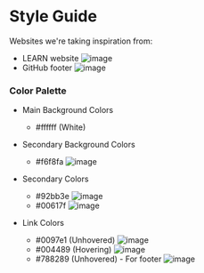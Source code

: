 # Style Guide
Websites we're taking inspiration from:
- LEARN website
![image](https://private-user-images.githubusercontent.com/156357965/390123813-987aea31-2385-4ab9-8afa-41f5c76ef6e2.png?jwt=eyJhbGciOiJIUzI1NiIsInR5cCI6IkpXVCJ9.eyJpc3MiOiJnaXRodWIuY29tIiwiYXVkIjoicmF3LmdpdGh1YnVzZXJjb250ZW50LmNvbSIsImtleSI6ImtleTUiLCJleHAiOjE3MzI2NTE0NTQsIm5iZiI6MTczMjY1MTE1NCwicGF0aCI6Ii8xNTYzNTc5NjUvMzkwMTIzODEzLTk4N2FlYTMxLTIzODUtNGFiOS04YWZhLTQxZjVjNzZlZjZlMi5wbmc_WC1BbXotQWxnb3JpdGhtPUFXUzQtSE1BQy1TSEEyNTYmWC1BbXotQ3JlZGVudGlhbD1BS0lBVkNPRFlMU0E1M1BRSzRaQSUyRjIwMjQxMTI2JTJGdXMtZWFzdC0xJTJGczMlMkZhd3M0X3JlcXVlc3QmWC1BbXotRGF0ZT0yMDI0MTEyNlQxOTU5MTRaJlgtQW16LUV4cGlyZXM9MzAwJlgtQW16LVNpZ25hdHVyZT0xMWQ5NDA1NGU3M2IxNzUxZjA2OTMyNGU4YjM0MzAxZThkMzc0NzgyNzc4MWI3ZjU1ZTIyOTExMTE1NjQwOTUzJlgtQW16LVNpZ25lZEhlYWRlcnM9aG9zdCJ9.zry1LqJL_vCv8GUEEa2-tSiMCVhHjMT9AqLDEHbX_C8)
- GitHub footer
![image](https://private-user-images.githubusercontent.com/156357965/390121124-8a1ad701-6d49-4df5-95b9-6b5287a04ef0.png?jwt=eyJhbGciOiJIUzI1NiIsInR5cCI6IkpXVCJ9.eyJpc3MiOiJnaXRodWIuY29tIiwiYXVkIjoicmF3LmdpdGh1YnVzZXJjb250ZW50LmNvbSIsImtleSI6ImtleTUiLCJleHAiOjE3MzI2NTEzMjcsIm5iZiI6MTczMjY1MTAyNywicGF0aCI6Ii8xNTYzNTc5NjUvMzkwMTIxMTI0LThhMWFkNzAxLTZkNDktNGRmNS05NWI5LTZiNTI4N2EwNGVmMC5wbmc_WC1BbXotQWxnb3JpdGhtPUFXUzQtSE1BQy1TSEEyNTYmWC1BbXotQ3JlZGVudGlhbD1BS0lBVkNPRFlMU0E1M1BRSzRaQSUyRjIwMjQxMTI2JTJGdXMtZWFzdC0xJTJGczMlMkZhd3M0X3JlcXVlc3QmWC1BbXotRGF0ZT0yMDI0MTEyNlQxOTU3MDdaJlgtQW16LUV4cGlyZXM9MzAwJlgtQW16LVNpZ25hdHVyZT02MzRmYmRhNTg0NDM5ZDI0ZWIyOGY0OTgzZTM3ZmRlMjA4M2ZjZTkxOWJhOTM0NmZiNWVmMDQxZDg4MjRjZTllJlgtQW16LVNpZ25lZEhlYWRlcnM9aG9zdCJ9.O2YfRPwxFtgzS7gvadU1Eqf_upPAPqrqXSEieYhzHy8)

### Color Palette
- Main Background Colors
    - #ffffff (White)

- Secondary Background Colors
    - #f6f8fa
    ![image](https://private-user-images.githubusercontent.com/156357965/390118985-bbead4cd-ca2d-40c9-ac4f-394b51d3de29.png?jwt=eyJhbGciOiJIUzI1NiIsInR5cCI6IkpXVCJ9.eyJpc3MiOiJnaXRodWIuY29tIiwiYXVkIjoicmF3LmdpdGh1YnVzZXJjb250ZW50LmNvbSIsImtleSI6ImtleTUiLCJleHAiOjE3MzI2NTA0MzYsIm5iZiI6MTczMjY1MDEzNiwicGF0aCI6Ii8xNTYzNTc5NjUvMzkwMTE4OTg1LWJiZWFkNGNkLWNhMmQtNDBjOS1hYzRmLTM5NGI1MWQzZGUyOS5wbmc_WC1BbXotQWxnb3JpdGhtPUFXUzQtSE1BQy1TSEEyNTYmWC1BbXotQ3JlZGVudGlhbD1BS0lBVkNPRFlMU0E1M1BRSzRaQSUyRjIwMjQxMTI2JTJGdXMtZWFzdC0xJTJGczMlMkZhd3M0X3JlcXVlc3QmWC1BbXotRGF0ZT0yMDI0MTEyNlQxOTQyMTZaJlgtQW16LUV4cGlyZXM9MzAwJlgtQW16LVNpZ25hdHVyZT1iYzYxMTlmOTNjZDJkMWRhOGIwNzU3M2FmMzQwY2Y4MWIzZDU2NWRhNThlYWJmOWRkYmE1YmNhOTU0YmQ2YjI3JlgtQW16LVNpZ25lZEhlYWRlcnM9aG9zdCJ9.tx-zGAXOUk9jwUfGwTnRGLcEbzT-dB5v2nmDv4m3IFE)

- Secondary Colors
    - #92bb3e
    ![image](https://private-user-images.githubusercontent.com/156357965/390119966-3c297ad1-d7cd-47c9-9b7c-14c5414959f7.png?jwt=eyJhbGciOiJIUzI1NiIsInR5cCI6IkpXVCJ9.eyJpc3MiOiJnaXRodWIuY29tIiwiYXVkIjoicmF3LmdpdGh1YnVzZXJjb250ZW50LmNvbSIsImtleSI6ImtleTUiLCJleHAiOjE3MzI2NTA2NTMsIm5iZiI6MTczMjY1MDM1MywicGF0aCI6Ii8xNTYzNTc5NjUvMzkwMTE5OTY2LTNjMjk3YWQxLWQ3Y2QtNDdjOS05YjdjLTE0YzU0MTQ5NTlmNy5wbmc_WC1BbXotQWxnb3JpdGhtPUFXUzQtSE1BQy1TSEEyNTYmWC1BbXotQ3JlZGVudGlhbD1BS0lBVkNPRFlMU0E1M1BRSzRaQSUyRjIwMjQxMTI2JTJGdXMtZWFzdC0xJTJGczMlMkZhd3M0X3JlcXVlc3QmWC1BbXotRGF0ZT0yMDI0MTEyNlQxOTQ1NTNaJlgtQW16LUV4cGlyZXM9MzAwJlgtQW16LVNpZ25hdHVyZT01YzIwMmMzYzI2YjAwNzNiMTExMmZhN2VjZjI0OTI3ZDVhMmIwMWE1YmUwZDcxNTczZThkMTAzYmY3NDRhOTkwJlgtQW16LVNpZ25lZEhlYWRlcnM9aG9zdCJ9.L4Bwp3Yrw0ksRRRVFshub6qskGd3l-o1C2w0iCQyx8U)
    - #00617f
    ![image](https://private-user-images.githubusercontent.com/156357965/390120315-5e2c0a13-1c9e-4b20-9029-6e54bd0bd859.png?jwt=eyJhbGciOiJIUzI1NiIsInR5cCI6IkpXVCJ9.eyJpc3MiOiJnaXRodWIuY29tIiwiYXVkIjoicmF3LmdpdGh1YnVzZXJjb250ZW50LmNvbSIsImtleSI6ImtleTUiLCJleHAiOjE3MzI2NTA3MjQsIm5iZiI6MTczMjY1MDQyNCwicGF0aCI6Ii8xNTYzNTc5NjUvMzkwMTIwMzE1LTVlMmMwYTEzLTFjOWUtNGIyMC05MDI5LTZlNTRiZDBiZDg1OS5wbmc_WC1BbXotQWxnb3JpdGhtPUFXUzQtSE1BQy1TSEEyNTYmWC1BbXotQ3JlZGVudGlhbD1BS0lBVkNPRFlMU0E1M1BRSzRaQSUyRjIwMjQxMTI2JTJGdXMtZWFzdC0xJTJGczMlMkZhd3M0X3JlcXVlc3QmWC1BbXotRGF0ZT0yMDI0MTEyNlQxOTQ3MDRaJlgtQW16LUV4cGlyZXM9MzAwJlgtQW16LVNpZ25hdHVyZT0xZjUwZDE2YTE5MzcyZjEzZTM4ZjNkZGQyOTZiMzljNzc1OTk2NDRkNzUxYTVhMjQ2N2RkMDQwZDM3MTgyNjAyJlgtQW16LVNpZ25lZEhlYWRlcnM9aG9zdCJ9.XiypiR7A5q9K71jp-oJY0jUFBIPzNi2CJmmYqADGgCg)

- Link Colors
    - #0097e1 (Unhovered)
    ![image](https://private-user-images.githubusercontent.com/156357965/390122616-c65f9574-4f75-4403-be4b-c63cb2a1e6f0.png?jwt=eyJhbGciOiJIUzI1NiIsInR5cCI6IkpXVCJ9.eyJpc3MiOiJnaXRodWIuY29tIiwiYXVkIjoicmF3LmdpdGh1YnVzZXJjb250ZW50LmNvbSIsImtleSI6ImtleTUiLCJleHAiOjE3MzI2NTEyMDQsIm5iZiI6MTczMjY1MDkwNCwicGF0aCI6Ii8xNTYzNTc5NjUvMzkwMTIyNjE2LWM2NWY5NTc0LTRmNzUtNDQwMy1iZTRiLWM2M2NiMmExZTZmMC5wbmc_WC1BbXotQWxnb3JpdGhtPUFXUzQtSE1BQy1TSEEyNTYmWC1BbXotQ3JlZGVudGlhbD1BS0lBVkNPRFlMU0E1M1BRSzRaQSUyRjIwMjQxMTI2JTJGdXMtZWFzdC0xJTJGczMlMkZhd3M0X3JlcXVlc3QmWC1BbXotRGF0ZT0yMDI0MTEyNlQxOTU1MDRaJlgtQW16LUV4cGlyZXM9MzAwJlgtQW16LVNpZ25hdHVyZT02ZGRhZmQwZDI2NWNkYzJlZDMzZjQ1NTFkMTRlNDQzODZiNjg4MTg3ZGM4MzhkZGQzMGQ2ZWU5ZDkzNjRkZWM5JlgtQW16LVNpZ25lZEhlYWRlcnM9aG9zdCJ9.Olt0r1PABL3cZrtY9MdJosOGmNnnEHYyR7wZZ7o57Yg)
    - #004489 (Hovering)
    ![image](https://private-user-images.githubusercontent.com/156357965/390122358-e59ca88c-771b-4e07-af26-fea34a7d3775.png?jwt=eyJhbGciOiJIUzI1NiIsInR5cCI6IkpXVCJ9.eyJpc3MiOiJnaXRodWIuY29tIiwiYXVkIjoicmF3LmdpdGh1YnVzZXJjb250ZW50LmNvbSIsImtleSI6ImtleTUiLCJleHAiOjE3MzI2NTExNTQsIm5iZiI6MTczMjY1MDg1NCwicGF0aCI6Ii8xNTYzNTc5NjUvMzkwMTIyMzU4LWU1OWNhODhjLTc3MWItNGUwNy1hZjI2LWZlYTM0YTdkMzc3NS5wbmc_WC1BbXotQWxnb3JpdGhtPUFXUzQtSE1BQy1TSEEyNTYmWC1BbXotQ3JlZGVudGlhbD1BS0lBVkNPRFlMU0E1M1BRSzRaQSUyRjIwMjQxMTI2JTJGdXMtZWFzdC0xJTJGczMlMkZhd3M0X3JlcXVlc3QmWC1BbXotRGF0ZT0yMDI0MTEyNlQxOTU0MTRaJlgtQW16LUV4cGlyZXM9MzAwJlgtQW16LVNpZ25hdHVyZT0zNWFkYTExMTc3ZWI0ZWM4ZWUwZWRlMTk5YTdmNzY1NmMzOWNmMGY1M2FhMDMxOTU0ZjQwM2QzZDNhOTc4M2VmJlgtQW16LVNpZ25lZEhlYWRlcnM9aG9zdCJ9.Kg0ykuO7rHY_Xa3_R6jQK3ZjxVXuaV5T9laJfxF-JFU)
    - #788289 (Unhovered) - For footer
    ![image](https://private-user-images.githubusercontent.com/156357965/390122738-43b71bea-c4cc-49cb-bc7a-eca3c8f7cebe.png?jwt=eyJhbGciOiJIUzI1NiIsInR5cCI6IkpXVCJ9.eyJpc3MiOiJnaXRodWIuY29tIiwiYXVkIjoicmF3LmdpdGh1YnVzZXJjb250ZW50LmNvbSIsImtleSI6ImtleTUiLCJleHAiOjE3MzI2NTEyMzAsIm5iZiI6MTczMjY1MDkzMCwicGF0aCI6Ii8xNTYzNTc5NjUvMzkwMTIyNzM4LTQzYjcxYmVhLWM0Y2MtNDljYi1iYzdhLWVjYTNjOGY3Y2ViZS5wbmc_WC1BbXotQWxnb3JpdGhtPUFXUzQtSE1BQy1TSEEyNTYmWC1BbXotQ3JlZGVudGlhbD1BS0lBVkNPRFlMU0E1M1BRSzRaQSUyRjIwMjQxMTI2JTJGdXMtZWFzdC0xJTJGczMlMkZhd3M0X3JlcXVlc3QmWC1BbXotRGF0ZT0yMDI0MTEyNlQxOTU1MzBaJlgtQW16LUV4cGlyZXM9MzAwJlgtQW16LVNpZ25hdHVyZT02ODMxYjllNGM2YWFjYmQzMDQxMGZjOWQ2NGQ5NGUyNmY3ODQzZGIxNTE4MjUzMTA1MzBmN2Q1MGJlZjdkYTRhJlgtQW16LVNpZ25lZEhlYWRlcnM9aG9zdCJ9.TPiouJQC-Nhy_vuD_kjnN9WaYW8TKs1QBsBT6kN2JL4)

